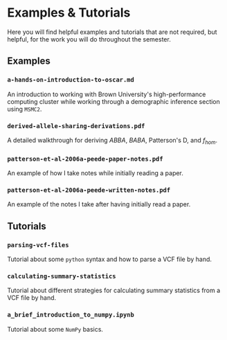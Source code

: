 # Examples & Tutorials

Here you will find helpful examples and tutorials that are not required, but helpful, for the work you will do throughout the semester.



## Examples

### `a-hands-on-introduction-to-oscar.md`

An introduction to working with Brown University's high-performance computing cluster while working through a demographic inference section using `MSMC2`.

### `derived-allele-sharing-derivations.pdf`

A detailed walkthrough for deriving _ABBA_, _BABA_, Patterson's D, and $f_{hom}$.

### `patterson-et-al-2006a-peede-paper-notes.pdf`

An example of how I take notes while initially reading a paper.

### `patterson-et-al-2006a-peede-written-notes.pdf`

An example of the notes I take after having initially read a paper.



## Tutorials

### `parsing-vcf-files`

Tutorial about some `python` syntax and how to parse a VCF file by hand.

### `calculating-summary-statistics`

Tutorial about different strategies for calculating summary statistics from a VCF file by hand.

### `a_brief_introduction_to_numpy.ipynb`

Tutorial about some `NumPy` basics.


